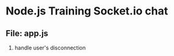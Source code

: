 Node.js Training Socket.io chat
===========================

File: app.js
------------
1.  handle user's disconnection